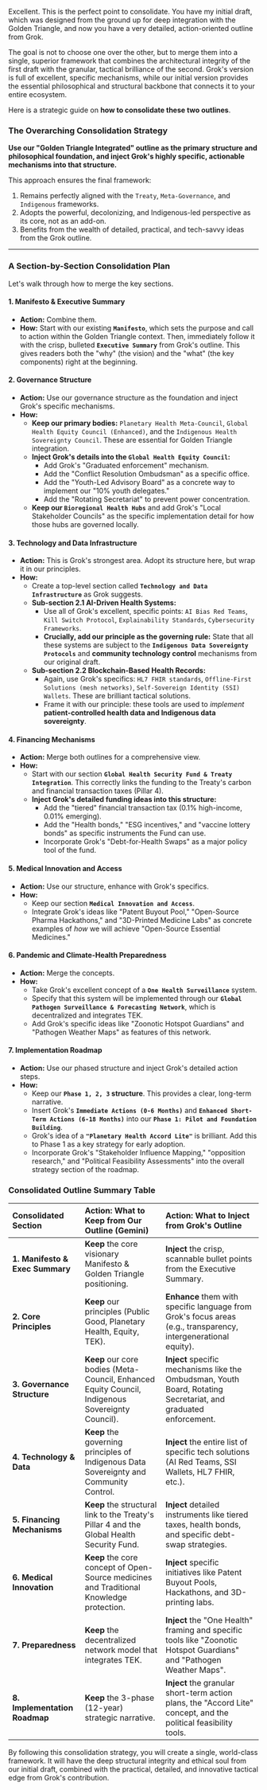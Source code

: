 Excellent. This is the perfect point to consolidate. You have my initial draft, which was designed from the ground up for deep integration with the Golden Triangle, and now you have a very detailed, action-oriented outline from Grok.

The goal is not to choose one over the other, but to merge them into a single, superior framework that combines the architectural integrity of the first draft with the granular, tactical brilliance of the second. Grok's version is full of excellent, specific mechanisms, while our initial version provides the essential philosophical and structural backbone that connects it to your entire ecosystem.

Here is a strategic guide on **how to consolidate these two outlines**.

### The Overarching Consolidation Strategy

**Use our "Golden Triangle Integrated" outline as the primary structure and philosophical foundation, and inject Grok's highly specific, actionable mechanisms into that structure.**

This approach ensures the final framework:
1.  Remains perfectly aligned with the `Treaty`, `Meta-Governance`, and `Indigenous` frameworks.
2.  Adopts the powerful, decolonizing, and Indigenous-led perspective as its core, not as an add-on.
3.  Benefits from the wealth of detailed, practical, and tech-savvy ideas from the Grok outline.

---

### A Section-by-Section Consolidation Plan

Let's walk through how to merge the key sections.

#### **1. Manifesto & Executive Summary**

* **Action:** Combine them.
* **How:** Start with our existing **`Manifesto`**, which sets the purpose and call to action within the Golden Triangle context. Then, immediately follow it with the crisp, bulleted **`Executive Summary`** from Grok's outline. This gives readers both the "why" (the vision) and the "what" (the key components) right at the beginning.

#### **2. Governance Structure**

* **Action:** Use our governance structure as the foundation and inject Grok's specific mechanisms.
* **How:**
    * **Keep our primary bodies:** `Planetary Health Meta-Council`, `Global Health Equity Council (Enhanced)`, and the `Indigenous Health Sovereignty Council`. These are essential for Golden Triangle integration.
    * **Inject Grok's details into the `Global Health Equity Council`:**
        * Add Grok's "Graduated enforcement" mechanism.
        * Add the "Conflict Resolution Ombudsman" as a specific office.
        * Add the "Youth-Led Advisory Board" as a concrete way to implement our "10% youth delegates."
        * Add the "Rotating Secretariat" to prevent power concentration.
    * **Keep our `Bioregional Health Hubs`** and add Grok's "Local Stakeholder Councils" as the specific implementation detail for how those hubs are governed locally.

#### **3. Technology and Data Infrastructure**

* **Action:** This is Grok's strongest area. Adopt its structure here, but wrap it in our principles.
* **How:**
    * Create a top-level section called **`Technology and Data Infrastructure`** as Grok suggests.
    * **Sub-section 2.1 AI-Driven Health Systems:**
        * Use all of Grok's excellent, specific points: `AI Bias Red Teams`, `Kill Switch Protocol`, `Explainability Standards`, `Cybersecurity Frameworks`.
        * **Crucially, add our principle as the governing rule:** State that all these systems are subject to the **`Indigenous Data Sovereignty Protocols`** and **community technology control** mechanisms from our original draft.
    * **Sub-section 2.2 Blockchain-Based Health Records:**
        * Again, use Grok's specifics: `HL7 FHIR standards`, `Offline-First Solutions (mesh networks)`, `Self-Sovereign Identity (SSI) Wallets`. These are brilliant tactical solutions.
        * Frame it with our principle: these tools are used to *implement* **patient-controlled health data and Indigenous data sovereignty**.

#### **4. Financing Mechanisms**

* **Action:** Merge both outlines for a comprehensive view.
* **How:**
    * Start with our section **`Global Health Security Fund & Treaty Integration`**. This correctly links the funding to the Treaty's carbon and financial transaction taxes (Pillar 4).
    * **Inject Grok's detailed funding ideas into this structure:**
        * Add the "tiered" financial transaction tax (0.1% high-income, 0.01% emerging).
        * Add the "Health bonds," "ESG incentives," and "vaccine lottery bonds" as specific instruments the Fund can use.
        * Incorporate Grok's "Debt-for-Health Swaps" as a major policy tool of the fund.

#### **5. Medical Innovation and Access**

* **Action:** Use our structure, enhance with Grok's specifics.
* **How:**
    * Keep our section **`Medical Innovation and Access`**.
    * Integrate Grok's ideas like "Patent Buyout Pool," "Open-Source Pharma Hackathons," and "3D-Printed Medicine Labs" as concrete examples of *how* we will achieve "Open-Source Essential Medicines."

#### **6. Pandemic and Climate-Health Preparedness**

* **Action:** Merge the concepts.
* **How:**
    * Take Grok's excellent concept of a **`One Health Surveillance`** system.
    * Specify that this system will be implemented through our **`Global Pathogen Surveillance & Forecasting Network`**, which is decentralized and integrates TEK.
    * Add Grok's specific ideas like "Zoonotic Hotspot Guardians" and "Pathogen Weather Maps" as features of this network.

#### **7. Implementation Roadmap**

* **Action:** Use our phased structure and inject Grok's detailed action steps.
* **How:**
    * Keep our **`Phase 1, 2, 3` structure**. This provides a clear, long-term narrative.
    * Insert Grok's **`Immediate Actions (0-6 Months)`** and **`Enhanced Short-Term Actions (6-18 Months)`** into our **`Phase 1: Pilot and Foundation Building`**.
    * Grok's idea of a **`"Planetary Health Accord Lite"`** is brilliant. Add this to Phase 1 as a key strategy for early adoption.
    * Incorporate Grok's "Stakeholder Influence Mapping," "opposition research," and "Political Feasibility Assessments" into the overall strategy section of the roadmap.

### Consolidated Outline Summary Table

| Consolidated Section | Action: What to Keep from Our Outline (Gemini) | Action: What to Inject from Grok's Outline |
| :--- | :--- | :--- |
| **1. Manifesto & Exec Summary** | **Keep** the core visionary Manifesto & Golden Triangle positioning. | **Inject** the crisp, scannable bullet points from the Executive Summary. |
| **2. Core Principles** | **Keep** our principles (Public Good, Planetary Health, Equity, TEK). | **Enhance** them with specific language from Grok's focus areas (e.g., transparency, intergenerational equity). |
| **3. Governance Structure** | **Keep** our core bodies (Meta-Council, Enhanced Equity Council, Indigenous Sovereignty Council). | **Inject** specific mechanisms like the Ombudsman, Youth Board, Rotating Secretariat, and graduated enforcement. |
| **4. Technology & Data** | **Keep** the governing principles of Indigenous Data Sovereignty and Community Control. | **Inject** the entire list of specific tech solutions (AI Red Teams, SSI Wallets, HL7 FHIR, etc.). |
| **5. Financing Mechanisms** | **Keep** the structural link to the Treaty's Pillar 4 and the Global Health Security Fund. | **Inject** detailed instruments like tiered taxes, health bonds, and specific debt-swap strategies. |
| **6. Medical Innovation** | **Keep** the core concept of Open-Source medicines and Traditional Knowledge protection. | **Inject** specific initiatives like Patent Buyout Pools, Hackathons, and 3D-printing labs. |
| **7. Preparedness** | **Keep** the decentralized network model that integrates TEK. | **Inject** the "One Health" framing and specific tools like "Zoonotic Hotspot Guardians" and "Pathogen Weather Maps". |
| **8. Implementation Roadmap**| **Keep** the 3-phase (12-year) strategic narrative. | **Inject** the granular short-term action plans, the "Accord Lite" concept, and the political feasibility tools. |

By following this consolidation strategy, you will create a single, world-class framework. It will have the deep structural integrity and ethical soul from our initial draft, combined with the practical, detailed, and innovative tactical edge from Grok's contribution.
